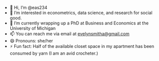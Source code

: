 - 👋 Hi, I’m @eas234
- 👀 I’m interested in econometrics, data science, and research for social good.
- 🌱 I’m currently wrapping up a PhD at Business and Economics at the University of Michigan
- 📫 You can reach me via email at evelynsmitha@gmail.com
- 😄 Pronouns: she/her
- ⚡ Fun fact: Half of the available closet space in my apartment has been consumed by yarn (I am an avid crocheter.)

<!---
eas234/eas234 is a ✨ special ✨ repository because its `README.md` (this file) appears on your GitHub profile.
You can click the Preview link to take a look at your changes.
--->
